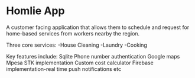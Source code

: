 # Homlie App

A customer facing application that allows them to schedule and request for home-based services from workers nearby the region.

Three core services:
-House Cleaning
-Laundry
-Cooking

Key features include:
Sqlite
Phone number authentication
Google maps
Mpesa STK implementation
Custom cost calculator
Firebase implementation-real time push notifications etc

